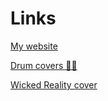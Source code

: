 # Links

[My website](https://tristanlukens.com/)



[Drum covers 🤘🏻](https://tristanlukens.com/)



[Wicked Reality cover](https://youtu.be/cialxHBBwqs)
